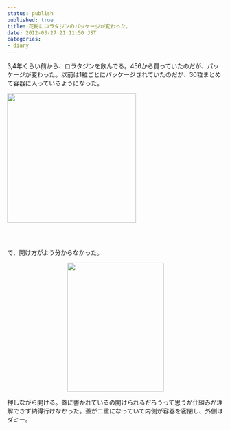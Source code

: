 ```yaml
---
status: publish
published: true
title: 花粉にロラタジンのパッケージが変わった。
date: 2012-03-27 21:11:50 JST
categories:
- diary
---
```

3,4年くらい前から、ロラタジンを飲んでる。456から買っていたのだが、パッケージが変わった。以前は1粒ごとにパッケージされていたのだが、30粒まとめて容器に入っているようになった。

<a href="http://i4d.jp/blog/wp-content/uploads/2012/03/アレルギーリリーフ・ロラタジン（ノンドラウジー）_456ショッピングなら送料込みで安心！！.jpg"><img class="aligncenter size-medium wp-image-782" title="アレルギーリリーフ・ロラタジン（ノンドラウジー）_456ショッピングなら送料込みで安心！！" src="http://i4d.jp/blog/wp-content/uploads/2012/03/アレルギーリリーフ・ロラタジン（ノンドラウジー）_456ショッピングなら送料込みで安心！！-300x300.jpg" alt="" width="300" height="300" /></a>

<a href="http://i4d.jp/blog/wp-content/uploads/2012/03/IMG_0343.jpg"><img class="aligncenter" title="IMG_0343" src="http://i4d.jp/blog/wp-content/uploads/2012/03/IMG_0343-300x225.jpg" alt="" /></a>

&nbsp;

で、開け方がよう分からなかった。
<p style="text-align: center;"><a href="http://i4d.jp/blog/wp-content/uploads/2012/03/IMG_0345.jpg"><img class="aligncenter size-medium wp-image-783" title="IMG_0345" src="http://i4d.jp/blog/wp-content/uploads/2012/03/IMG_0345-225x300.jpg" alt="" width="225" height="300" /></a></p>
押しながら開ける。蓋に書かれているの開けられるだろうって思うが仕組みが理解できず納得行けなかった。蓋が二重になっていて内側が容器を密閉し、外側はダミー。
